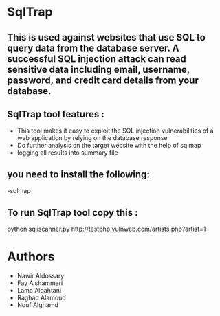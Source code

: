 # SqlTrap
This is used against websites that use SQL to query data from the database server. A successful SQL injection attack can read sensitive data including email, username,
password, and credit card details from your database.
-

SqlTrap tool features :
-
- This tool makes it easy to exploit the SQL injection vulnerabilities of a web application by relying on the database response
- Do further analysis on the target website with the help of sqlmap
- logging all results into summary file


you need to install the following:
-

-sqlmap




To run SqlTrap tool copy this :
-

python sqliscanner.py http://testphp.vulnweb.com/artists.php?artist=1


Authors 
=
- Nawir Aldossary
- Fay Alshammari
- Lama Alqahtani
- Raghad Alamoud
- Nouf Alghamd
